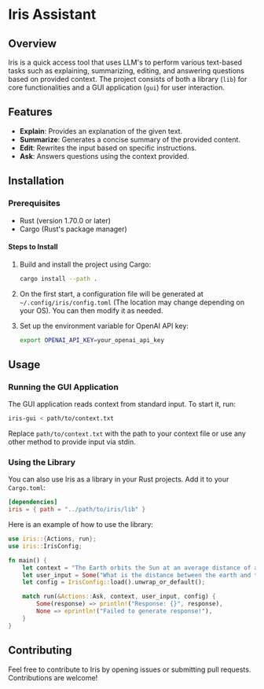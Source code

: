 # Iris Assistant

## Overview

Iris is a quick access tool that uses LLM's to perform various text-based tasks such as explaining, summarizing, editing, and answering questions based on provided context. The project consists of both a library (`lib`) for core functionalities and a GUI application (`gui`) for user interaction.

## Features

- **Explain**: Provides an explanation of the given text.
- **Summarize**: Generates a concise summary of the provided content.
- **Edit**: Rewrites the input based on specific instructions.
- **Ask**: Answers questions using the context provided.

## Installation

### Prerequisites

- Rust (version 1.70.0 or later)
- Cargo (Rust's package manager)

#### Steps to Install

1. Build and install the project using Cargo:

   ```bash
   cargo install --path .
   ```

2. On the first start, a configuration file will be generated at `~/.config/iris/config.toml` (The location may change depending on your OS). You can then modify it as needed.

3. Set up the environment variable for OpenAI API key:

   ```bash
   export OPENAI_API_KEY=your_openai_api_key
   ```

## Usage

### Running the GUI Application

The GUI application reads context from standard input. To start it, run:

```bash
iris-gui < path/to/context.txt
```

Replace `path/to/context.txt` with the path to your context file or use any other method to provide input via stdin.

### Using the Library

You can also use Iris as a library in your Rust projects. Add it to your `Cargo.toml`:

```toml
[dependencies]
iris = { path = "../path/to/iris/lib" }
```

Here is an example of how to use the library:

```rust
use iris::{Actions, run};
use iris::IrisConfig;

fn main() {
    let context = "The Earth orbits the Sun at an average distance of about 149.6 million kilometers.";
    let user_input = Some("What is the distance between the earth and the moon?");
    let config = IrisConfig::load().unwrap_or_default();

    match run(&Actions::Ask, context, user_input, config) {
        Some(response) => println!("Response: {}", response),
        None => eprintln!("Failed to generate response!"),
    }
}
```

## Contributing

Feel free to contribute to Iris by opening issues or submitting pull requests. Contributions are welcome!

